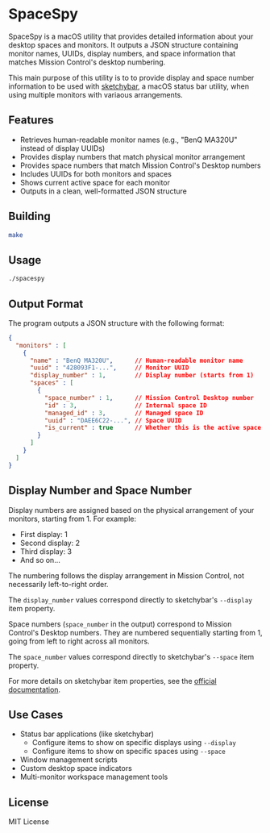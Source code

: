 # SpaceSpy

SpaceSpy is a macOS utility that provides detailed information about your desktop spaces and monitors. It outputs a JSON structure containing monitor names, UUIDs, display numbers, and space information that matches Mission Control's desktop numbering.

This main purpose of this utility is to to provide display and space number information to be used with [sketchybar](https://github.com/FelixKratz/sketchybar), a macOS status bar utility, when using multiple monitors with variaous arrangements.

## Features

- Retrieves human-readable monitor names (e.g., "BenQ MA320U" instead of display UUIDs)
- Provides display numbers that match physical monitor arrangement
- Provides space numbers that match Mission Control's Desktop numbers
- Includes UUIDs for both monitors and spaces
- Shows current active space for each monitor
- Outputs in a clean, well-formatted JSON structure

## Building

```bash
make
```

## Usage

```bash
./spacespy
```

## Output Format

The program outputs a JSON structure with the following format:

```json
{
  "monitors" : [
    {
      "name" : "BenQ MA320U",      // Human-readable monitor name
      "uuid" : "428093F1-...",     // Monitor UUID
      "display_number" : 1,        // Display number (starts from 1)
      "spaces" : [
        {
          "space_number" : 1,      // Mission Control Desktop number
          "id" : 3,                // Internal space ID
          "managed_id" : 3,        // Managed space ID
          "uuid" : "DAEE6C22-...", // Space UUID
          "is_current" : true      // Whether this is the active space
        }
      ]
    }
  ]
}
```

## Display Number and Space Number

Display numbers are assigned based on the physical arrangement of your monitors, starting from 1. For example:
- First display: 1
- Second display: 2
- Third display: 3
- And so on...

The numbering follows the display arrangement in Mission Control, not necessarily left-to-right order.

The `display_number` values correspond directly to sketchybar's `--display` item property.

Space numbers (`space_number` in the output) correspond to Mission Control's Desktop numbers. They are numbered sequentially starting from 1, going from left to right across all monitors.

The `space_number` values correspond directly to sketchybar's `--space` item property.

For more details on sketchybar item properties, see the [official documentation](https://felixkratz.github.io/SketchyBar/config/items).

## Use Cases

- Status bar applications (like sketchybar)
  - Configure items to show on specific displays using `--display`
  - Configure items to show on specific spaces using `--space`
- Window management scripts
- Custom desktop space indicators
- Multi-monitor workspace management tools

## License

MIT License
